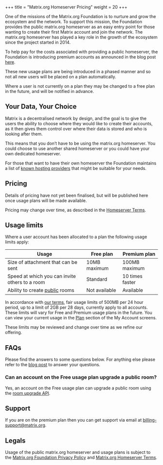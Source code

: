 +++
title = "Matrix.org Homeserver Pricing"
weight = 20
+++

One of the missions of the Matrix.org Foundation is to nurture and grow the ecosystem and the network. To support this mission, the Foundation provides the public matrix.org homeserver as an easy entry point for those wanting to create their first Matrix account and join the network. The matrix.org homeserver has played a key role in the growth of the ecosystem since the project started in 2014.

To help pay for the costs associated with providing a public homeserver, the Foundation is introducing premium accounts as announced in the blog post [here](/blog/2025/06/funding-homeserver-premium).

These new usage plans are being introduced in a phased manner and so not all new users will be placed on a plan automatically.

Where a user is not currently on a plan they may be changed to a free plan in the future, and will be notified in advance.

## Your Data, Your Choice

Matrix is a decentralised network by design, and the goal is to give the users the ability to choose where they would like to create their accounts, as it then gives them control over where their data is stored and who is looking after them.

This means that you don’t have to be using the matrix.org homeserver. You could choose to use another shared homeserver or you could have your own dedicated homeserver.

For those that want to have their own homeserver the Foundation maintains a list of [known hosting providers](/ecosystem/hosting/) that might be suitable for your needs.

## Pricing

Details of pricing have not yet been finalised, but will be published here once usage plans will be made available.

Pricing may change over time, as described in the [Homeserver Terms](/legal/terms-and-conditions#6-payment).

## Usage limits

Where a user account has been allocated to a plan the following usage limits apply:

|Usage|Free plan|Premium plan|
|-|-|-|
|Size of attachment that can be sent|10MB maximum|100MB maximum|
|Speed at which you can invite others to a room|Standard|10 times faster|
|Ability to create [public](https://spec.matrix.org/latest/client-server-api/#mroomjoin_rules) rooms|Not available|Available|

In accordance with [our terms](@/legal/terms-and-conditions.md#7-2-data-limits-and-fair-usage), fair usage limits of 500MB per 24 hour period, up to a limit of 2GB per 28 days, currently apply to all accounts. These limits will vary for Free and Premium usage plans in the future. You can view your current usage in the [Plan](https://account.matrix.org/account?action=org.matrix.plan_management) section of the My Account screens.

These limits may be reviewed and change over time as we refine our offering.

## FAQs

Please find the answers to some questions below. For anything else please refer to the [blog post](@/blog/2025/06/2025-06-11-funding-homeserver-premium.md) to answer your questions.

### Can an account on the Free usage plan upgrade a public room?

Yes, an account on the Free usage plan can upgrade a public room using the [room upgrade API](https://spec.matrix.org/latest/client-server-api/#post_matrixclientv3roomsroomidupgrade).

## Support

If you are on the premium plan then you can get support via email at [billing-support@matrix.org](mailto:billing-support@matrix.org).

## Legals

Usage of the public matrix.org homeserver and usage plans is subject to the [Matrix.org Foundation Privacy Policy](/legal/privacy-notice) and [Matrix.org Homeserver Terms](/legal/terms-and-conditions).
